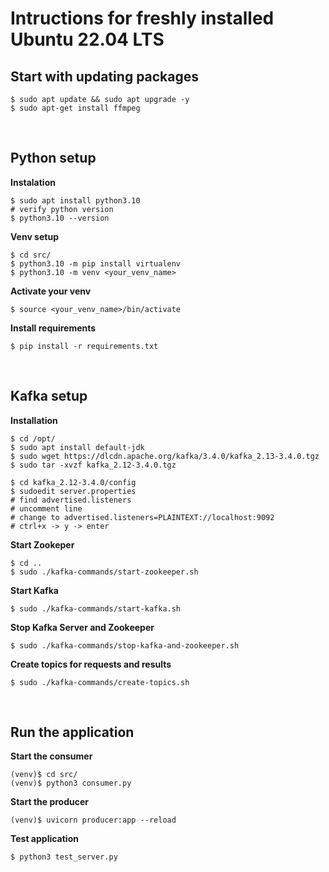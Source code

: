 # Intructions for freshly installed Ubuntu 22.04 LTS

## Start with updating packages
```console
$ sudo apt update && sudo apt upgrade -y
$ sudo apt-get install ffmpeg
```

<br>

## Python setup
**Instalation**
```console
$ sudo apt install python3.10
# verify python version
$ python3.10 --version
```

**Venv setup**
```console
$ cd src/
$ python3.10 -m pip install virtualenv
$ python3.10 -m venv <your_venv_name>
```

**Activate your venv**
```console
$ source <your_venv_name>/bin/activate
```

**Install requirements**
```console
$ pip install -r requirements.txt
```

<br>

## Kafka setup
**Installation**
```console
$ cd /opt/
$ sudo apt install default-jdk
$ sudo wget https://dlcdn.apache.org/kafka/3.4.0/kafka_2.13-3.4.0.tgz
$ sudo tar -xvzf kafka_2.12-3.4.0.tgz

$ cd kafka_2.12-3.4.0/config
$ sudoedit server.properties
# find advertised.listeners
# uncomment line
# change to advertised.listeners=PLAINTEXT://localhost:9092
# ctrl+x -> y -> enter
```

**Start Zookeper**
```console
$ cd ..
$ sudo ./kafka-commands/start-zookeeper.sh
```

**Start Kafka**
```console
$ sudo ./kafka-commands/start-kafka.sh
```

**Stop Kafka Server and Zookeeper**
```console 
$ sudo ./kafka-commands/stop-kafka-and-zookeeper.sh
```

**Create topics for requests and results**
```console
$ sudo ./kafka-commands/create-topics.sh
```

<br>

## Run the application

**Start the consumer**
```console
(venv)$ cd src/
(venv)$ python3 consumer.py
```

**Start the producer**
```console
(venv)$ uvicorn producer:app --reload 
```

**Test application**
```console
$ python3 test_server.py
```


